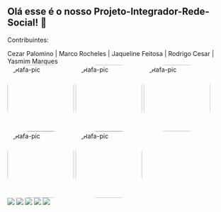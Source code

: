 ## Olá esse é o nosso Projeto-Integrador-Rede-Social! 📓  

Contribuintes:
<div>
         Cezar Palomino | Marco Rocheles | Jaqueline Feitosa | Rodrigo Cesar | Yasmim Marques
</div>

<div>
  <img align="center" alt="Rafa-pic" height="150" style="border-radius:50px;" src="https://i.picasion.com/pic91/e5e7a2e731b1fd262150e02d6beb46b5.gif">
  <img align="center" alt="Rafa-pic" height="150" style="border-radius:50px;" src="https://i.picasion.com/pic91/555b8efebab0c2eefdc5e857d4cb7f50.gif">
  <img align="center" alt="Rafa-pic" height="150" style="border-radius:50px;" src="https://i.picasion.com/pic91/c518a5989cd8b16385c76c33a42e8bc2.gif">
  <img align="center" alt="Rafa-pic" height="150" style="border-radius:50px;" src="https://i.picasion.com/pic91/2ff32f8b112ded31475f49f87e92a712.gif">
  <img align="center" alt="Rafa-pic" height="150" style="border-radius:50px;" src="https://i.picasion.com/pic91/7018d9201e040b70f69a93a81aab443a.gif">
</div>
<div>
  <a href="https://github.com/ymilharal" target="_blank"><img src="https://img.shields.io/badge/GitHub-100000?style=for-the-badge&logo=github&logoColor=white" target="_blank"></a>
  <a href="https://github.com/CezarPalomino" target="_blank"><img src="https://img.shields.io/badge/GitHub-100000?style=for-the-badge&logo=github&logoColor=white" target="_blank"></a>
  <a href="https://github.com/jaquelinefeitosa" target="_blank"><img src="https://img.shields.io/badge/GitHub-100000?style=for-the-badge&logo=github&logoColor=white" target="_blank"></a>
  <a href="https://github.com/marcorocheles" target="_blank"><img src="https://img.shields.io/badge/GitHub-100000?style=for-the-badge&logo=github&logoColor=white" target="_blank"></a>
  <a href="https://github.com/RodrigoCesar94" target="_blank"><img src="https://img.shields.io/badge/GitHub-100000?style=for-the-badge&logo=github&logoColor=white" target="_blank"></a>
  
  <div>
